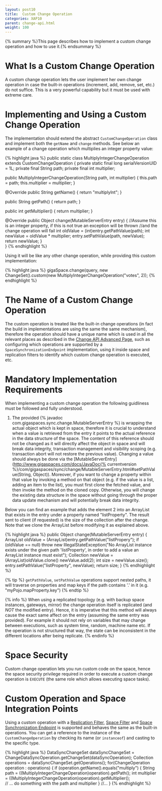 ```yaml
---
layout: post10
title:  Custom Change Operation
categories: XAP10
parent: change-api.html
weight: 100
---
```


{% summary %}This page describes how to implement a custom change operation and how to use it.{% endsummary %}

# What Is a Custom Change Operation

A custom change operation lets the user implement her own change operation in case the built-in operations (increment, add, remove, set, etc.) do not suffice. This is a very powerful capability but it must be used with extreme care.

# Implementing and Using a Custom Change Operation

The implementation should extend the abstract `CustomChangeOperation` class and implement both the `getName` and `change` methods.
See below an example of a change operation which multiplies an integer property value:

{% highlight java %}
public static class MultiplyIntegerChangeOperation extends CustomChangeOperation {
  private static final long serialVersionUID = 1L;
  private final String path;
  private final int multiplier;

  public MultiplyIntegerChangeOperation(String path, int multiplier) {
    this.path = path;
    this.multiplier = multiplier;
  }

  @Override
  public String getName() {
    return "multiplyInt";
  }
  
  public String getPath() {
	return path;
  }
  
  public int getMultiplier() {
	return multiplier;
  }

  @Override
  public Object change(MutableServerEntry entry) {
    //Assume this is an integer property, if this is not true an exception will be thrown 
    //and the change operation will fail
    int oldValue = (int)entry.getPathValue(path);
    int newValue = oldValue * multiplier;
    entry.setPathValue(path, newValue);
    return newValue;
  }  
}
{% endhighlight %}

Using it will be like any other change operation, while providing this custom implementation:

{% highlight java %}
gigaSpace.change(query, new ChangeSet().custom(new MultiplyIntegerChangeOperation("votes", 2));
{% endhighlight %}

# The Name of a Custom Change Operation 

The custom operation is treated like the built-in change operations (in fact the build in implementations are using the same the same mechanism), therefore the operation should have a unique name which is used in all the relevant places as described in the [Change API Advanced Page](./change-api-advanced.html), such as configuring which operations are supported by a `SpaceSynchronizationEndpoint` implementation, using it inside space and replication filters to identify which custom change operation is executed, etc.

# Mandatory Implementation Requirements 

When implementing a custom change operation the following guidliness must be followed and fully understood.
1. The provided {% javadoc com.gigaspaces.sync.change.MutableServerEntry %} is wrapping the actual object which is kept in space, therefore it is crucial to understand when a value is retrieved from the entry 
it points to the actual reference in the data structure of the space. The content of this reference should not be changed as it will directly affect the object in space and will break data integrity, transaction management and visibility scoping (e.g. transaction abort will not restore the previous value). Changing a value should always be done via the [MutableServerEntry](http://www.gigaspaces.com/docs/JavaDoc{% currentversion %}/com/gigaspaces/sync/change/MutableServerEntry.html#setPathValue(String, Object)). 
Moreover, if you want to change a property within that value by invoking a method on that object (e.g. if the value is a list, adding an item to the list), you must first clone the fetched value, and then invoke the method on the cloned copy. Otherwise, you will change the existing data structure in the space without going through the proper data update mechanism and will potentially break data integrity.

Below you can find an example that adds the element 2 into an ArrayList that exists in the entry under a property named "listProperty". The result sent to client (if requested) is the size of the collection after the change. Note that we clone the ArrayList before modifying it as explained above.
	 
{% highlight java %}
public Object change(MutableServerEntry entry) {
  ArrayList oldValue = (ArrayList)entry.getPathValue("listPropery");
  if (oldValue == null)
    throw new IllegalStateException("No ArrayList instance exists under the given path 
                                     'listProperty', in order to add a value an ArrayList 
                                     instance must exist");
  Collection newValue = (ArrayList)oldValue.clone()
  newValue.add(2);
  int size = newValue.size();
  entry.setPathValue("listProperty", newValue);
  return size;
}
{% endhighlight %}

{% tip %}
`getPathValue`, `setPathValue` operations support nested paths, it will traverse on properties and map keys if the path contains '.' in it (e.g. "myPojo.mapProperty.key")
{% endtip %}   
	 
{% info %}
When using a replicated topology (e.g. with backup space instances, gateways, mirror) the change operation itself is replicated (and *NOT* the modified entry). Hence, it is imperative that this method will always cause the exact same affect on the entry (assuming the same entry was provided). For example it should not rely 
on variables that may change between executions, such as system time, random, machine name etc.
If the operation is not structured that way, the state can be inconsistent in the different locations after being replicate. {% endinfo %}

# Space Security

Custom change operation lets you run custom code on the space, hence the space security privilege required in order to execute a custom change operation is `EXECUTE` (the same role which allows executing space tasks).

# Custom Operation and Space Integration Points

Using a custom operation with a [Replication Filter](./cluster-replication-filters.html), [Space Filter](./space-filters.html) and [Space Synchronization Endpoint](./space-synchronization-endpoint-api.html) is supported
and behaves the same as the built-in operations. You can get a reference to the instance of the `CustomChangeOperation` by checking its name (or `instanceof`) and casting to the specific type.

{% highlight java %}
DataSyncChangeSet dataSyncChangeSet = ChangeDataSyncOperation.getChangeSet(dataSyncOperation);
Collection<ChangeOperation> operations = dataSyncChangeSet.getOperations();
for(ChangeOperation operation : operations) {
  if (operation.getName().equals("multiply") {
    String path = ((MultiplyIntegerChangeOperation)operation).getPath();
	int multiplier = ((MultiplyIntegerChangeOperation)operation).getMultiplier();    
    // ... do something with the path and multiplier
  }
  //...
}
{% endhighlight %}